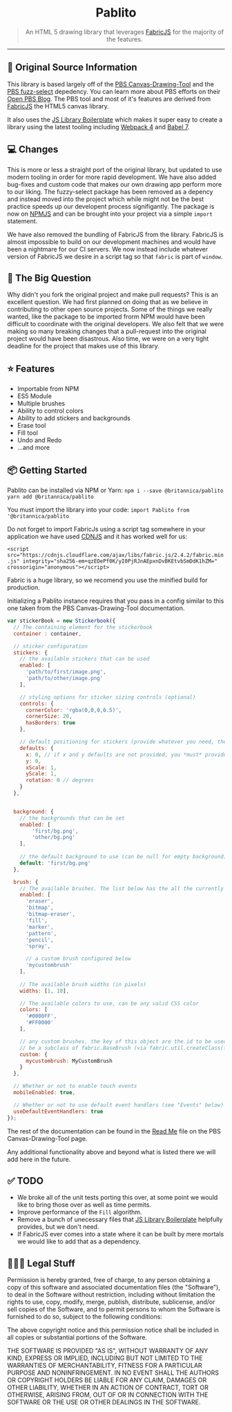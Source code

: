 
<div align="center">
<h1>Pablito</h1>
<blockquote>An HTML 5 drawing library that leverages <a href="http://fabricjs.com" target="_blank">FabricJS</a> for the majority of the features.</blockquote>

<hr />
</div>

## 📖 Original Source Information
This library is based largely off of the [PBS Canvas-Drawing-Tool](https://github.com/pbs/Canvas-Drawing-Tool) and the [PBS fuzz-select](https://github.com/pbs/fuzzy-select) depedency. You can learn more about PBS efforts on their [Open PBS Blog](https://open.pbs.org). The PBS tool and most of it's features are derived from [FabricJS](http://fabricjs.com) the HTML5 canvas library.

It also uses the [JS Library Boilerplate](https://github.com/hodgef/js-library-boilerplate) which makes it super easy to create a library using the latest tooling including [Webpack 4](https://webpack.js.org) and [Babel 7](https://babeljs.io).

## 💻 Changes

This is more or less a straight port of the original library, but updated to use modern tooling in order for more rapid development. We have also added bug-fixes and custom code that makes our own drawing app perform more to our liking. The fuzzy-select package has been removed as a depency and instead moved into the project which while might not be the best practice speeds up our developent process signifigantly. The package is now on [NPMJS](https://www.npmjs.com) and can be brought into your project via a simple `import` statement.

We have also removed the bundling of FabricJS from the library. FabricJS is almost impossible to build on our development machines and would have been a nightmare for our CI servers. We now instead include whatever version of FabricJS we desire in a script tag so that `fabric` is part of `window`.

## 🙋 The Big Question
Why didn't you fork the original project and make pull requests? This is an excellent question. We had first planned on doing that as we believe in contributing to other open source projects. Some of the things we really wanted, like the package to be imported frorm NPM would have been difficult to coordinate with the original developers. We also felt that we were making so many breaking changes that a pull-request into the original project would have been disastrous. Also time, we were on a very tight deadline for the project that makes use of this library.

## ⭐ Features
- Importable from NPM
- ES5 Module
- Multiple brushes
- Ability to control colors
- Ability to add stickers and backgrounds
- Erase tool
- Fill tool
- Undo and Redo
- ...and more

## 📦 Getting Started
Pablito can be installed via NPM or Yarn:
`npm i --save @britannica/pablito`
`yarn add @britannica/pablito`

You must import the library into your code:
`import Pablito from '@britannica/pablito`

Do not forget to import FabricJs using a script tag somewhere in your application we have used [CDNJS](https://cdnjs.com/libraries/fabric.js/) and it has worked well for us:

`<script src="https://cdnjs.cloudflare.com/ajax/libs/fabric.js/2.4.2/fabric.min.js" integrity="sha256-em+qzEOePf0K/yI0PjRJnAEpxnDvBKEtvbSmDdK1hZM=" crossorigin="anonymous"></script>`

Fabric is a huge library, so we recomend you use the minified build for production.

Initializing a Pablito instance requires that you pass in a config similar to this one taken from the PBS Canvas-Drawing-Tool documentation.

```js
var stickerBook = new Stickerbook({
  // The containing element for the stickerbook
  container : container,

  // sticker configuration
  stickers: {
    // the available stickers that can be used
    enabled: [
      'path/to/first/image.png',
      'path/to/other/image.png'
    ],

    // styling options for sticker sizing controls (optional)
    controls: {
      cornerColor: 'rgba(0,0,0,0.5)',
      cornerSize: 20,
      hasBorders: true
    },

    // default positioning for stickers (provide whatever you need, the rest defaults to reasonable values)
    defaults: {
      x: 0, // if x and y defaults are not provided, you *must* provide them when calling placeSticker()
      y: 0,
      xScale: 1,
      yScale: 1,
      rotation: 0 // degrees
    }
  },


  background: {
    // the backgrounds that can be set
    enabled: [
        'first/bg.png',
        'other/bg.png'
    ],
    
    // the default background to use (can be null for empty background)
    default: 'first/bg.png'
  },

  brush: {
    // The available brushes. The list below has the all the currently available ones (at the time of writing)
    enabled: [
      'eraser',
      'bitmap',
      'bitmap-eraser',
      'fill',
      'marker',
      'pattern',
      'pencil',
      'spray',

      // a custom brush configured below
      'mycustombrush'
    ], 
    
    // The available brush widths (in pixels)
    widths: [1, 10],

    // The available colors to use, can be any valid CSS color
    colors: [
      '#0000FF',
      '#FF0000'
    ],

    // any custom brushes, the key of this object are the id to be used in the enabled list above, and the value must
    // be a subclass of fabric.BaseBrush (via fabric.util.createClass(fabric.BaseBrush, { }) )
    custom: {
      mycustombrush: MyCustomBrush
    }
  },

  // Whether or not to enable touch events
  mobileEnabled: true,

  // Whether or not to use default event handlers (see "Events" below)
  useDefaultEventHandlers: true
});
```
The rest of the documentation can be found in the [Read Me](https://github.com/pbs/Canvas-Drawing-Tool) file on the PBS Canvas-Drawing-Tool page.

Any additional functionality above and beyond what is listed there we will add here in the future.

## ✅ TODO
- We broke all of the unit tests porting this over, at some point we would like to bring those over as well as time permits.
- Improve performance of the `Fill` algorithm.
- Remove a bunch of unecessary files that [JS Library Boilerplate](https://github.com/hodgef/js-library-boilerplate) helpfully provides, but we don't need.
- If FabricJS ever comes into a state where it can be built by mere mortals we would like to add that as a dependency.

## 👩🏼‍⚖️ Legal Stuff
Permission is hereby granted, free of charge, to any person obtaining a copy of this software and associated documentation files (the "Software"), to deal in the Software without restriction, including without limitation the rights to use, copy, modify, merge, publish, distribute, sublicense, and/or sell copies of the Software, and to permit persons to whom the Software is furnished to do so, subject to the following conditions:

The above copyright notice and this permission notice shall be included in all copies or substantial portions of the Software.

THE SOFTWARE IS PROVIDED "AS IS", WITHOUT WARRANTY OF ANY KIND, EXPRESS OR IMPLIED, INCLUDING BUT NOT LIMITED TO THE WARRANTIES OF MERCHANTABILITY, FITNESS FOR A PARTICULAR PURPOSE AND NONINFRINGEMENT. IN NO EVENT SHALL THE AUTHORS OR COPYRIGHT HOLDERS BE LIABLE FOR ANY CLAIM, DAMAGES OR OTHER LIABILITY, WHETHER IN AN ACTION OF CONTRACT, TORT OR OTHERWISE, ARISING FROM, OUT OF OR IN CONNECTION WITH THE SOFTWARE OR THE USE OR OTHER DEALINGS IN THE SOFTWARE.